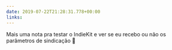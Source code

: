 ```yaml
---
date: 2019-07-22T21:28:31.778+00:00
links: 
---
```


Mais uma nota pra testar o IndieKit e ver se eu recebo ou não os parâmetros de sindicação 👀